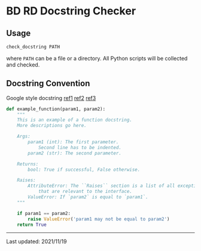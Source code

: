 # BD RD Docstring Checker

## Usage

```bash
check_docstring PATH
```

where `PATH` can be a file or a directory. All Python scripts will be collected and checked.

## Docstring Convention

Google style docstring [ref1](https://stackoverflow.com/questions/3898572/what-is-the-standard-python-docstring-format/24385103#24385103) [ref2](https://github.com/google/styleguide/blob/gh-pages/pyguide.md#38-comments-and-docstrings) [ref3](https://sphinxcontrib-napoleon.readthedocs.io/en/latest/example_google.html)

```python
def example_function(param1, param2):
    """
    This is an example of a function docstring.
    More descriptions go here.

    Args:
        param1 (int): The first parameter.
            Second line has to be indented.
        param2 (str): The second parameter.

    Returns:
        bool: True if successful, False otherwise.

    Raises:
        AttributeError: The ``Raises`` section is a list of all exceptions
            that are relevant to the interface.
        ValueError: If `param2` is equal to `param1`.
    """

    if param1 == param2:
        raise ValueError('param1 may not be equal to param2')
    return True
```

---
Last updated: 2021/11/19
